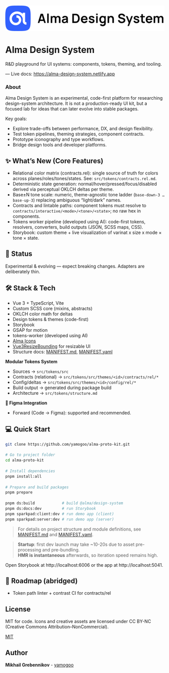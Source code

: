 ![image](https://github.com/yamogoo/alma-design-system/blob/main/shared/images/logo-with-descriptor.svg)

# Alma Design System

R&D playground for UI systems: components, tokens, theming, and tooling.

— Live docs: https://alma-design-system.netlify.app

### About

Alma Design System is an experimental, code-first platform for researching design-system architecture. It is not a production-ready UI kit, but a focused lab for ideas that can later evolve into stable packages.

Key goals:

- Explore trade-offs between performance, DX, and design flexibility.
- Test token pipelines, theming strategies, component contracts.
- Prototype iconography and type workflows.
- Bridge design tools and developer platforms.

## ✨ What’s New (Core Features)

- Relational color matrix (contracts.rel): single source of truth for colors across planes/roles/tones/states. See: `src/tokens/contracts.rel.md`.
- Deterministic state generation: normal/hover/pressed/focus/disabled derived via perceptual OKLCH deltas per theme.
- Base±N tone scale: numeric, theme-agnostic tone ladder (`base-down-3 … base-up-3`) replacing ambiguous “light/dark” names.
- Contracts and lintable paths: component tokens must resolve to `contracts/interactive/<mode>/<tone>/<state>`; no raw hex in components.
- Tokens worker pipeline (developed using AI): code-first tokens, resolvers, converters, build outputs (JSON, SCSS maps, CSS).
- Storybook: custom theme + live visualization of varinat x size x mode × tone × state.

## 🎯 Status

Experimental & evolving — expect breaking changes. Adapters are deliberately thin.

## 🛠 Stack & Tech

- Vue 3 + TypeScript, Vite
- Custom SCSS core (mixins, abstracts)
- OKLCH color math for deltas
- Design tokens & themes (code-first)
- Storybook
- GSAP for motion
- tokens-worker (developed using AI)
- [Alma Icons](https://almaicons.netlify.app/icons)
- [Vue3ResizeBounding](https://resize-bounding.netlify.app/) for resizable UI
- Structure docs: [MANIFEST.md](./MANIFEST.md), [MANIFEST.yaml](./MANIFEST.yaml)

**Modular Tokens System**

- Sources → `src/tokens/src`
- Contracts (relational) → `src/tokens/src/themes/<id>/contracts/rel/*`
- Config/deltas → `src/tokens/src/themes/<id>/config/rel/*`
- Build output → generated during package build
- Architecture → `src/tokens/structure.md`

**🔗 Figma Integration**

- Forward (Code → Figma): supported and recommended.

## 💻 Quick Start

```bash
git clone https://github.com/yamogoo/alma-proto-kit.git

# Go to project folder
cd alma-proto-kit

# Install dependencies
pnpm install:all

# Prepare and build packages
pnpm prepare

pnpm ds:build            # build @alma/design-system
pnpm ds:docs:dev         # run Storybook
pnpm sparkpad:client:dev # run demo app (client)
pnpm sparkpad:server:dev # run demo app (server)
```

> For details on project structure and module definitions, see [MANIFEST.md](./MANIFEST.md) and [MANIFEST.yaml](./MANIFEST.yaml).

> **Startup**: first dev launch may take ~10-20s due to asset pre-processing and pre-bundling.  
> **HMR is instantaneous** afterwards, so iteration speed remains high.

Open Storybook at http://localhost:6006 or the app at http://localhost:5041.

## 🧭 Roadmap (abridged)

- Token path linter + contrast CI for contracts/rel

## License

MIT for code. Icons and creative assets are licensed under CC BY-NC (Creative Commons Attribution–NonCommercial).

[MIT](https://github.com/yamogoo/alma-design-system/blob/main/LICENSE)

## Author

**Mikhail Grebennikov** - [yamogoo](https://github.com/yamogoo)
